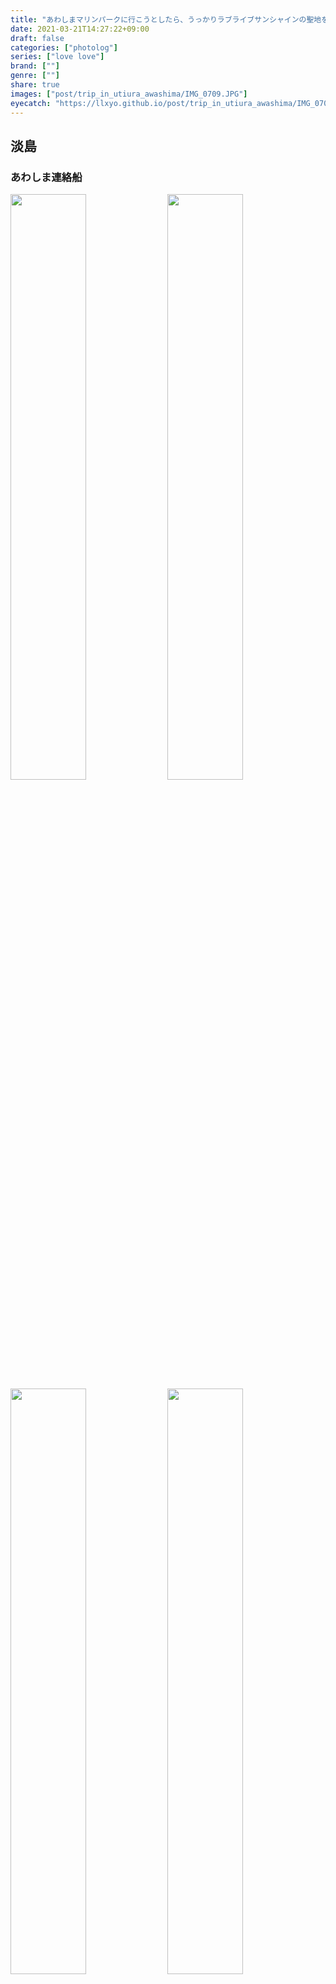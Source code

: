 ```yaml
---
title: "あわしまマリンパークに行こうとしたら、うっかりラブライブサンシャインの聖地を巡礼していた話"
date: 2021-03-21T14:27:22+09:00
draft: false
categories: ["photolog"]
series: ["love love"]
brand: [""]
genre: [""]
share: true
images: ["post/trip_in_utiura_awashima/IMG_0709.JPG"]
eyecatch: "https://llxyo.github.io/post/trip_in_utiura_awashima/IMG_0709.JPG"
---
```

## 淡島
### あわしま連絡船
<img src="IMG_0693.JPG" width="49%">
<img src="IMG_0695.JPG" width="49%">  

<img src="IMG_0831.JPG" width="49%">
<img src="IMG_0697.JPG" width="49%">

### 水族館  
<img src="IMG_0807.JPG" width="65%">  
<img src="IMG_0815.JPG" width="35%">
<img src="IMG_0809.JPG" width="60%">  

<img src="IMG_0703.JPG" width="55%">
<img src="IMG_0714.JPG" width="35%">
<img src="IMG_0704.JPG" width="50%">
<img src="IMG_0715.JPG" width="35%">   
淡島うみねちゃんをすこれ  

<img src="IMG_0709.JPG" width="">
<img src="IMG_0713.JPG" width="">  
ずら丸誕生日セクション

### カエル館  
<img src="IMG_0787.JPG" width="49%">
<img src="IMG_0786.JPG" width="49%">  
ここが、あの果南のハウスね...  
<br>
<img src="IMG_0726.JPG" width="32%">
<img src="IMG_0733.JPG" width="32%">
<img src="IMG_0734.JPG" width="32%">
<img src="IMG_0777.JPG" width="40%">
<img src="IMG_0718.JPG" width="37%">

### 淡島神社
<img src="IMG_0794.JPG" width="53%">
<img src="IMG_0795.JPG" width="45%">  
めっちゃ登るし、めっちゃ急登  
<img src="IMG_0791.JPG" width="">

### 船着場
<img src="IMG_0834.JPG" width="">  
<img src="IMG_0832.JPG" width="49%">
<img src="IMG_0837.JPG" width="42%">
<img src="IMG_0842.JPG" width="49%">
<img src="IMG_0843.JPG" width="40%">

## 内浦
<img src="IMG_0848.JPG" width="49%">
<img src="IMG_0864.JPG" width="49%">
<img src="IMG_0849.JPG" width="">  
<img src="IMG_0871.JPG" width="45%">
<img src="IMG_0863.JPG" width="">

### 三の浦総合案内所
<img src="IMG_0852.JPG" width="61%">
<img src="IMG_0860.JPG" width="37%">  

<img src="IMG_0854.JPG" width="60%">  
<img src="IMG_0855.JPG" width="39%">
<img src="IMG_0858.JPG" width="57%">
<img src="IMG_0853.JPG" width=""> 

<img src="IMG_0857.JPG" width="40%">  
伊豆キャン編で聖地のゆるキャン△  
完全にラブライブに埋もれている...

### 東海バス
<img src="IMG_0880.JPG" width="55%">
<img src="IMG_0885.JPG" width="44%">

## 伊豆長岡駅
<img src="IMG_0891.JPG" width="67%">
<img src="IMG_0887.JPG" width="31%">  
<img src="IMG_0888.JPG" width="37%">
<img src="IMG_0892.JPG" width="61%">
